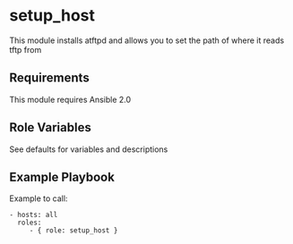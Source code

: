 setup_host
==========

This module installs atftpd and allows you to set the path of where it reads tftp from

Requirements
------------

This module requires Ansible 2.0

Role Variables
--------------

See defaults for variables and descriptions

Example Playbook
----------------

Example to call:

    - hosts: all
      roles:
         - { role: setup_host }
